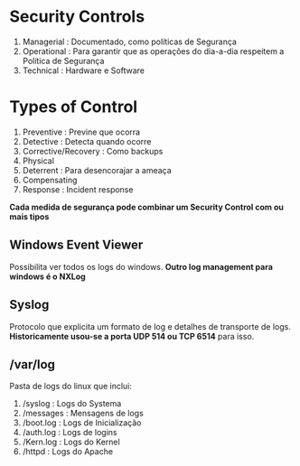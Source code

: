 # Security Controls
1. Managerial : Documentado, como políticas de Segurança
2. Operational : Para garantir que as operações do dia-a-dia respeitem a Política de Segurança
3. Technical : Hardware e Software

# Types of Control
1. Preventive : Previne que ocorra
2. Detective : Detecta quando ocorre
3. Corrective/Recovery : Como backups
4. Physical
5. Deterrent : Para desencorajar a ameaça
6. Compensating
7. Response : Incident response

**Cada medida de segurança pode combinar um Security Control com ou mais tipos**

## Windows Event Viewer
Possibilita ver todos os logs do windows. **Outro log management para windows é o NXLog**

## Syslog
Protocolo que explicita um formato de log e detalhes de transporte de logs. **Historicamente usou-se a porta UDP 514 ou TCP 6514** para isso.

## /var/log
Pasta de logs do linux que inclui:
1. /syslog : Logs do Systema
2. /messages : Mensagens de logs
3. /boot.log : Logs de Inicialização
4. /auth.log : Logs de logins
5. /Kern.log : Logs do Kernel
6. /httpd : Logs do Apache